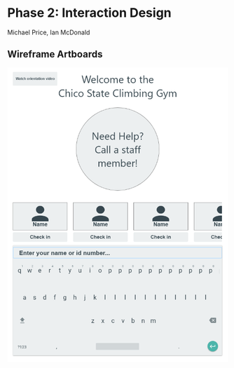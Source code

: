 # Phase 2: Interaction Design

Michael Price, Ian McDonald

## Wireframe Artboards

<p align="center">
  <img src="../Assets/Welcome.png" alt="Welcome screen">
</p>
